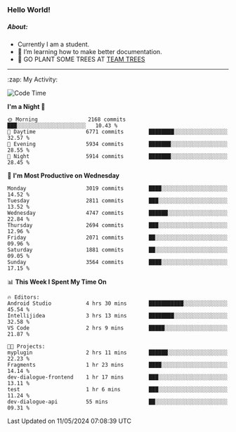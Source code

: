 ### Hello World!

##### About:
- Currently I am a student.
- 🌱 I’m learning how to make better documentation.
- 🌱 GO PLANT SOME TREES AT [TEAM TREES](https://teamtrees.org/)

---
  <summary>:zap: My Activity:</summary>
  
<!--START_SECTION:waka-->
![Code Time](http://img.shields.io/badge/Code%20Time-1%2C376%20hrs%2028%20mins-blue)

**I'm a Night 🦉** 

```text
🌞 Morning                2168 commits        ███░░░░░░░░░░░░░░░░░░░░░░   10.43 % 
🌆 Daytime                6771 commits        ████████░░░░░░░░░░░░░░░░░   32.57 % 
🌃 Evening                5934 commits        ███████░░░░░░░░░░░░░░░░░░   28.55 % 
🌙 Night                  5914 commits        ███████░░░░░░░░░░░░░░░░░░   28.45 % 
```
📅 **I'm Most Productive on Wednesday** 

```text
Monday                   3019 commits        ████░░░░░░░░░░░░░░░░░░░░░   14.52 % 
Tuesday                  2811 commits        ███░░░░░░░░░░░░░░░░░░░░░░   13.52 % 
Wednesday                4747 commits        ██████░░░░░░░░░░░░░░░░░░░   22.84 % 
Thursday                 2694 commits        ███░░░░░░░░░░░░░░░░░░░░░░   12.96 % 
Friday                   2071 commits        ██░░░░░░░░░░░░░░░░░░░░░░░   09.96 % 
Saturday                 1881 commits        ██░░░░░░░░░░░░░░░░░░░░░░░   09.05 % 
Sunday                   3564 commits        ████░░░░░░░░░░░░░░░░░░░░░   17.15 % 
```


📊 **This Week I Spent My Time On** 

```text
🔥 Editors: 
Android Studio           4 hrs 30 mins       ███████████░░░░░░░░░░░░░░   45.54 % 
Intellijidea             3 hrs 13 mins       ████████░░░░░░░░░░░░░░░░░   32.58 % 
VS Code                  2 hrs 9 mins        █████░░░░░░░░░░░░░░░░░░░░   21.87 % 

🐱‍💻 Projects: 
myplugin                 2 hrs 11 mins       ██████░░░░░░░░░░░░░░░░░░░   22.23 % 
Fragments                1 hr 23 mins        ████░░░░░░░░░░░░░░░░░░░░░   14.14 % 
dev-dialogue-frontend    1 hr 17 mins        ███░░░░░░░░░░░░░░░░░░░░░░   13.11 % 
test                     1 hr 6 mins         ███░░░░░░░░░░░░░░░░░░░░░░   11.24 % 
dev-dialogue-api         55 mins             ██░░░░░░░░░░░░░░░░░░░░░░░   09.31 % 
```


 Last Updated on 11/05/2024 07:08:39 UTC
<!--END_SECTION:waka-->
